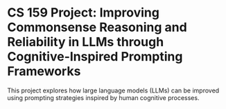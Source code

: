 # CS 159 Project: Improving Commonsense Reasoning and Reliability in LLMs through Cognitive-Inspired Prompting Frameworks

This project explores how large language models (LLMs) can be improved using prompting strategies inspired by human cognitive processes. 
